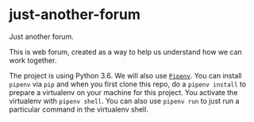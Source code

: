 # just-another-forum
Just another forum.

This is web forum, created as a way to help us understand how we can work together.

The project is using Python 3.6. We will also use [`Pipenv`](https://github.com/pypa/pipenv). You can install `pipenv` via `pip` and when you first clone this repo, do a `pipenv install` to prepare a virtualenv on your machine for this project. You activate the virtualenv with `pipenv shell`. You can also use `pipenv run` to just run a particular command in the virtualenv shell. 